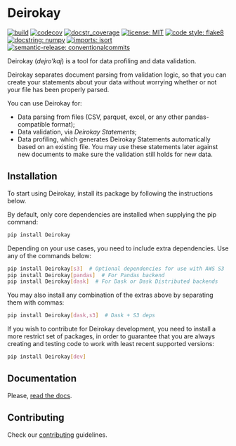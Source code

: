 # Deirokay
[![build](https://img.shields.io/github/workflow/status/bigdatabr/deirokay/Test)](https://github.com/bigdatabr/deirokay/actions/workflows/test.yml)
[![codecov](https://codecov.io/gh/bigdatabr/deirokay/branch/master/graph/badge.svg?token=Fee3QNLC2s)](https://codecov.io/gh/bigdatabr/deirokay)
[![docstr_coverage](https://img.shields.io/endpoint?url=https://jsonbin.org/bressanmarcos/deirokay/badges/docstr-cov)](https://github.com/HunterMcGushion/docstr_coverage)
[![license: MIT](https://img.shields.io/github/license/bigdatabr/deirokay)](https://github.com/bigdatabr/deirokay/blob/master/LICENSE)
[![code style: flake8](https://img.shields.io/badge/code%20style-flake8-000000.svg)](https://flake8.pycqa.org/en/latest/internal/writing-code.html)
[![docstring: numpy](https://img.shields.io/badge/docstring-numpy-008080.svg)](https://numpydoc.readthedocs.io/en/latest/format.html)
[![imports: isort](https://img.shields.io/badge/%20imports-isort-%231674b1?style=flat&labelColor=ef8336)](https://pycqa.github.io/isort/)
[![semantic-release: conventionalcommits](https://img.shields.io/badge/semantic--release-conventionalcommits-e10079?logo=semantic-release)](https://www.conventionalcommits.org/)


Deirokay (*dejɾo'kaj*) is a tool for data profiling and data validation.

Deirokay separates document parsing from validation logic,
so that you can create your statements about your data
without worrying whether or not your file has been properly
parsed.

You can use Deirokay for:
- Data parsing from files (CSV, parquet, excel, or any other
pandas-compatible format);
- Data validation, via *Deirokay Statements*;
- Data profiling, which generates Deirokay Statements automatically
based on an existing file. You may use these statements later against
new documents to make sure the validation still holds for new data.

## Installation

To start using Deirokay, install its package by following the instructions below.

By default, only core dependencies are installed when supplying the pip
command:

```bash
pip install Deirokay
```

Depending on your use cases, you need to include extra dependencies.
Use any of the commands below:

```bash
pip install Deirokay[s3]  # Optional dependencies for use with AWS S3
pip install Deirokay[pandas]  # For Pandas backend
pip install Deirokay[dask]  # For Dask or Dask Distributed backends
```

You may also install any combination of the extras above by separating
them with commas:

```bash
pip install Deirokay[dask,s3]  # Dask + S3 deps
```

If you wish to contribute for Deirokay development, you need to install
a more restrict set of packages, in order to guarantee that you are
always creating and testing code to work with least recent supported
versions:

```bash
pip install Deirokay[dev]
```

## Documentation

Please, [read the docs](https://deirokay.readthedocs.io/).

## Contributing

Check our [contributing](./CONTRIBUTING.md) guidelines.
